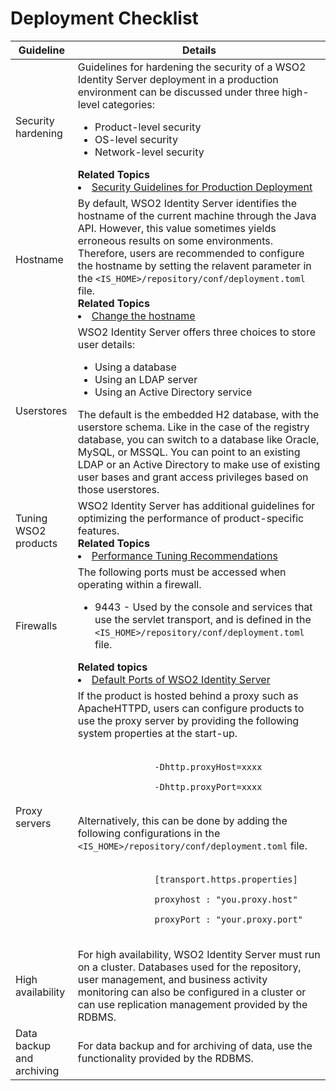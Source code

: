 # Deployment Checklist

<table>
     <thead>
          <tr class="header">
               <th><b>Guideline</b></th>
               <th><b>Details</b></th>
          </tr>
     </thead>
     <tbody>
          <tr class="odd">
               <td>Security hardening</td>
               <td>
                    Guidelines for hardening the security of a WSO2 Identity Server deployment in a production environment can be discussed under three high-level categories:
                    <ul>
                         <li>Product-level security</li>
                         <li>OS-level security</li>
                         <li>Network-level security</li>
                    </ul>
                    <b> Related Topics </b>
                    <li><a href="{{base_path}}/deploy/security/security-guidelines/">Security Guidelines for Production Deployment</a></li>
               </td>
          </tr>
          <tr class="even">
               <td>Hostname</td>
               <td>
                    By default, WSO2 Identity Server identifies the hostname of the current machine through the Java API. However, this value sometimes yields erroneous results on some environments. Therefore, users are recommended to configure the hostname by setting the relavent parameter in the <code>&lt;IS_HOME&gt;/repository/conf/deployment.toml</code> file. <br />
                    <b> Related Topics </b>
                    <li><a href="{{base_path}}/deploy/change-the-hostname">Change the hostname</a></li>
               </td>
          </tr>
          <tr class="even">
               <td>Userstores</td>
               <td>
                    <div class="content-wrapper">
                    WSO2 Identity Server offers three choices to store user details:
                    <ul>
                    <li>Using a database</li>
                    <li>Using an LDAP server</li>
                    <li>Using an Active Directory service</li>
                    </ul>
                    The default is the embedded H2 database, with the userstore schema. Like in the case of the registry database, you can switch to a database like Oracle, MySQL, or MSSQL. You can point to an existing LDAP or an Active Directory to make use of existing user bases and grant access privileges based on those userstores.
                    <div class="panel" style="border-width: 1px;">
                    <!-- TODO <div class="panelHeader" style="border-bottom-width: 1px;">
                    <strong>Related topics</strong>
                    </div>
                    <div class="panelContent">
                    <li><a href="{{base_path}}/deploy/work-with-databases/">Working with Databases</a></li>-->
                    </div>
                    </div>
                    </div>
               </td>
          </tr>
          <tr class="odd">
               <td>Tuning WSO2 products</td>
               <td>
                    WSO2 Identity Server has additional guidelines for optimizing the performance of product-specific features. <br />
                    <b>Related Topics</b>
                    <li><a href="{{base_path}}/deploy/performance/performance-tuning-recommendations">Performance Tuning Recommendations</a> </li>
               </td>
          </tr>
          <tr class="odd">
               <td>Firewalls</td>
               <td>
                    <div class="content-wrapper">
                    The following ports must be accessed when operating within a firewall.
                    <ul>
                    <li>9443 - Used by the console and services that use the servlet transport, and is defined in the <code>&lt;IS_HOME&gt;/repository/conf/deployment.toml</code> file.</li>
                    </ul>
                    <div class="panel" style="border-width: 1px;">
                    <div class="panelHeader" style="border-bottom-width: 1px;">
                    <strong>Related topics</strong>
                    </div>
                    <div class="panelContent">
                    <li><a href="{{base_path}}/references/default-ports">Default Ports of WSO2 Identity Server</a> </li>
                    </div>
                    </div>
                    </div>
               </td>
          </tr>
          <tr class="even">
          <td>Proxy servers</td>
          <td>
               <div class="content-wrapper">
               If the product is hosted behind a proxy such as ApacheHTTPD, users can configure products to use the proxy server by providing the following system properties at the start-up.<br /><br />
               <code>
               -Dhttp.proxyHost=xxxx<br>
               -Dhttp.proxyPort=xxxx
               </code>
               <br /><br />
               Alternatively, this can be done by adding the following configurations in the <code>&lt;IS_HOME&gt;/repository/conf/deployment.toml</code> file.<br /><br />
               <code>
               [transport.https.properties]<br>
               proxyhost : "you.proxy.host"<br>
               proxyPort : "your.proxy.port"<br>
               </code>
          </td>
          </tr>
          <tr class="odd">
               <td>High availability</td>
               <td>
                    <div class="content-wrapper">
                    For high availability, WSO2 Identity Server must run on a cluster. Databases used for the repository, user management, and business activity monitoring can also be configured in a cluster or can use replication management provided by the RDBMS.
                    <div class="panel" style="border-width: 1px;">
                    <div class="panelHeader" style="border-bottom-width: 1px;">
                    <!--<strong>Related topics</strong>
                    </div>
                    <div class="panelContent">
                    <ul>
                    <li><a href="TBD:{{base_path}}/administer/clustering-overview">Clustering Overview</a> </li>
                    </ul>
                    </div>-->
                    </div>
                    </div>
               </td>
          </tr>
     <tr class="even">
     <td>Data backup and archiving</td>
     <td>For data backup and for archiving of data, use the functionality provided by the RDBMS.</td>
     </tr>
     </tbody>
</table>